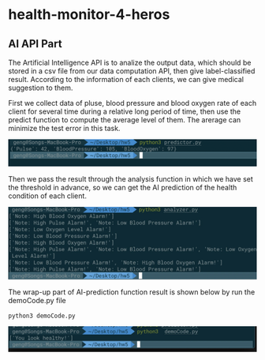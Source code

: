 # health-monitor-4-heros
## AI API Part
The Artificial Intelligence API is to analize the output data, which should be stored in a csv file from our data computation API, then give label-classified result. According to the information of each clients, we can give medical suggestion to them. 

First we collect data of pluse, blood pressure and blood oxygen rate of each client for several time during a relative long period of time, then use the predict function to compute the average level of them. The arerage can minimize the test error in this task.

![demo](demo.png)

Then we pass the result through the analysis function in which we have set the threshold in advance, so we can get the AI prediction of the health condition of each client.

![demo](demo2.png)

The wrap-up part of AI-prediction function result is shown below by run the demoCode.py file
```
python3 demoCode.py
```

![demo](demo3.png)
